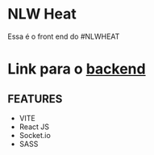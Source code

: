 # NLW Heat
Essa é o front end do #NLWHEAT

# Link para o [backend](https://github.com/gabrielmelogm/give-me-feedback-backend)

## FEATURES
- VITE
- React JS
- Socket.io
- SASS